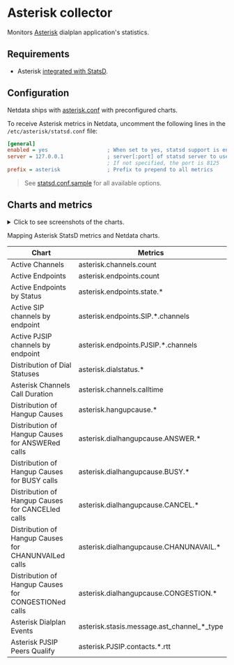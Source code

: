 # Asterisk collector

Monitors [Asterisk](https://www.asterisk.org/) dialplan application's statistics.

## Requirements

- Asterisk [integrated with StatsD](https://www.asterisk.org/integrating-asterisk-with-statsd/).

## Configuration

Netdata ships
with [asterisk.conf](https://github.com/netdata/netdata/blob/master/src/collectors/statsd.plugin/asterisk.conf) with
preconfigured charts.

To receive Asterisk metrics in Netdata, uncomment the following lines in the `/etc/asterisk/statsd.conf` file:

```ini
[general]
enabled = yes                   ; When set to yes, statsd support is enabled
server = 127.0.0.1              ; server[:port] of statsd server to use.
                                ; If not specified, the port is 8125
prefix = asterisk               ; Prefix to prepend to all metrics
```

> See [statsd.conf.sample](https://github.com/asterisk/asterisk/blob/master/configs/samples/statsd.conf.sample) for all available options.

## Charts and metrics

<details><summary>Click to see screenshots of the charts.</summary>

![image](https://user-images.githubusercontent.com/2662304/158055351-fcc7a7fb-9b95-4656-bdc6-2e5f5a909215.png)
![image](https://user-images.githubusercontent.com/2662304/158055367-cfd25cd5-d71a-4bab-8cd1-bfcc47bc7312.png)

</details>

Mapping Asterisk StatsD metrics and Netdata charts.

| Chart                                                | Metrics                                    |
|------------------------------------------------------|--------------------------------------------|
| Active Channels                                      | asterisk.channels.count                    |
| Active Endpoints                                     | asterisk.endpoints.count                   |
| Active Endpoints by Status                           | asterisk.endpoints.state.*                 |
| Active SIP channels by endpoint                      | asterisk.endpoints.SIP.*.channels          |
| Active PJSIP channels by endpoint                    | asterisk.endpoints.PJSIP.*.channels        |
| Distribution of Dial Statuses                        | asterisk.dialstatus.*                      |
| Asterisk Channels Call Duration                      | asterisk.channels.calltime                 |
| Distribution of Hangup Causes                        | asterisk.hangupcause.*                     |
| Distribution of Hangup Causes for ANSWERed calls     | asterisk.dialhangupcause.ANSWER.*          |
| Distribution of Hangup Causes for BUSY calls         | asterisk.dialhangupcause.BUSY.*            |
| Distribution of Hangup Causes for CANCELled calls    | asterisk.dialhangupcause.CANCEL.*          |
| Distribution of Hangup Causes for CHANUNVAILed calls | asterisk.dialhangupcause.CHANUNAVAIL.*     |
| Distribution of Hangup Causes for CONGESTIONed calls | asterisk.dialhangupcause.CONGESTION.*      |
| Asterisk Dialplan Events                             | asterisk.stasis.message.ast_channel_*_type |
| Asterisk PJSIP Peers Qualify                         | asterisk.PJSIP.contacts.*.rtt              |
